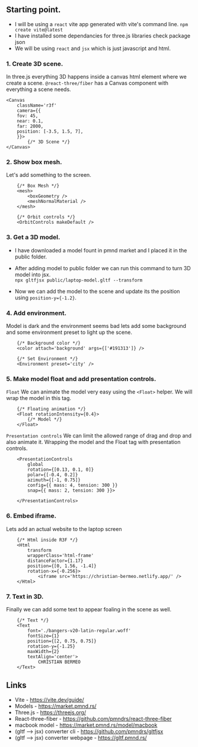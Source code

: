 ## Starting point.

- I will be using a `react` vite app generated with vite's command line.
```npm create vite@latest```
- I have installed some dependancies for three.js libraries check package json
- We will be using `react` and `jsx` which is just javascript and html.

### 1. Create 3D scene.

In three.js everything 3D happens inside a canvas html element where we create a scene. `@react-three/fiber` has a Canvas component with everything a scene needs.

```
<Canvas
	className='r3f'
	camera={{
	fov: 45,
	near: 0.1,
	far: 2000,
	position: [-3.5, 1.5, 7],
	}}>
        {/* 3D Scene */}
</Canvas>
```

### 2. Show box mesh.

Let's add something to the screen.

```
	{/* Box Mesh */}
	<mesh>
		<boxGeometry />
		<meshNormalMaterial />
	</mesh>

    {/* Orbit controls */}
	<OrbitControls makeDefault />
```

### 3.  Get a 3D model.

- I have downloaded a model fount in pmnd market and I placed it in the public folder.

- After adding model to public folder we can run this command to turn 3D model into jsx.  
  `npx gltfjsx public/laptop-model.gltf --transform`

- Now we can add the model to the scene and update its the position using `position-y={-1.2}`.

### 4.  Add environment.

Model is dark and the environment seems bad lets add some background and some environment preset to light up the scene.

```
    {/* Background color */}
    <color attach='background' args={['#191313']} />

    {/* Set Environment */}
    <Environment preset='city' />
```

### 5.  Make model float and add presentation controls.

`Float`
We can animate the model very easy using the `<Float>` helper. We will wrap the model in this tag.

```
    {/* Floating animation */}
    <Float rotationIntensity={0.4}>
        {/* Model */}
    </Float>
```

`Presentation controls`
We can limit the allowed range of drag and drop and also animate it. Wrapping the model and the Float tag with presentation controls.

```
    <PresentationControls
        global
        rotation={[0.13, 0.1, 0]}
        polar={[-0.4, 0.2]}
        azimuth={[-1, 0.75]}
        config={{ mass: 4, tension: 300 }}
        snap={{ mass: 2, tension: 300 }}>

    </PresentationControls>
```

### 6. Embed iframe.

Lets add an actual website to the laptop screen

```
    {/* Html inside R3F */}
	<Html
		transform
		wrapperClass='html-frame'
		distanceFactor={1.17}
		position={[0, 1.56, -1.4]}
		rotation-x={-0.256}>
		    <iframe src='https://christian-bermeo.netlify.app/' />
	</Html>
```

### 7. Text in 3D.

Finally we can add some text to appear foaling in the scene as well.

```
    {/* Text */}
	<Text
		font='./bangers-v20-latin-regular.woff'
		fontSize={1}
		position={[2, 0.75, 0.75]}
		rotation-y={-1.25}
		maxWidth={2}
		textAlign='center'>
	    	CHRISTIAN BERMEO
	</Text>
```

## Links

- Vite - https://vite.dev/guide/
- Models - https://market.pmnd.rs/
- Three.js - https://threejs.org/
- React-three-fiber - https://github.com/pmndrs/react-three-fiber
- macbook model - https://market.pmnd.rs/model/macbook
- (gltf --> jsx) converter cli - https://github.com/pmndrs/gltfjsx
- (gltf --> jsx) converter webpage - https://gltf.pmnd.rs/
